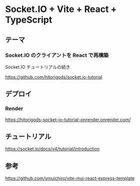 # Socket.IO + Vite + React + TypeScript

## テーマ

### Socket.IO のクライアントを React で再構築

Socket.IO チュートリアルの続き

https://github.com/hitorigods/socket.io-tutorial

## デプロイ

### Render

https://hitorigods-socket-io-tutorial-onrender.onrender.com/

## チュートリアル

https://socket.io/docs/v4/tutorial/introduction

## 参考

https://github.com/ymuichiro/vite-mui-react-express-template
